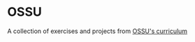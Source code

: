 # OSSU

A collection of exercises and projects from [OSSU's curriculum](https://github.com/ossu/computer-science)